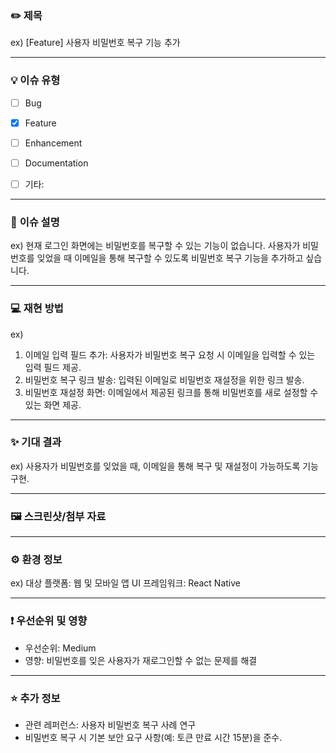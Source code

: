 ### ✏️ **제목**
ex) [Feature] 사용자 비밀번호 복구 기능 추가

---

### 💡 **이슈 유형**
- [ ] Bug
- [x] Feature
- [ ] Enhancement
- [ ] Documentation
- [ ] 기타:


---

### 📖 **이슈 설명**
ex) 현재 로그인 화면에는 비밀번호를 복구할 수 있는 기능이 없습니다. 
사용자가 비밀번호를 잊었을 때 이메일을 통해 복구할 수 있도록 비밀번호 복구 기능을 추가하고 싶습니다.

---

### 💻 **재현 방법**
ex)
1. 이메일 입력 필드 추가: 사용자가 비밀번호 복구 요청 시 이메일을 입력할 수 있는 입력 필드 제공.
2. 비밀번호 복구 링크 발송: 입력된 이메일로 비밀번호 재설정을 위한 링크 발송.
3. 비밀번호 재설정 화면: 이메일에서 제공된 링크를 통해 비밀번호를 새로 설정할 수 있는 화면 제공.

---

### ✨ **기대 결과**
ex) 사용자가 비밀번호를 잊었을 때, 이메일을 통해 복구 및 재설정이 가능하도록 기능 구현.

---


### 🖼 **스크린샷/첨부 자료**

---

### ⚙ **환경 정보**
ex)
대상 플랫폼: 웹 및 모바일 앱
UI 프레임워크: React Native

---


### ❗ **우선순위 및 영향**
- 우선순위: Medium
- 영향: 비밀번호를 잊은 사용자가 재로그인할 수 없는 문제를 해결

---

### ⭐ **추가 정보**
- 관련 레퍼런스: 사용자 비밀번호 복구 사례 연구
- 비밀번호 복구 시 기본 보안 요구 사항(예: 토큰 만료 시간 15분)을 준수.
